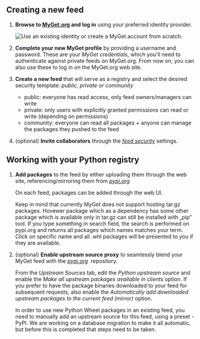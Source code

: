 ﻿## Creating a new feed

1. **Browse to [MyGet.org][1] and log in** using your preferred identity provider.

	![Use an existing identity or create a MyGet account from scratch.](/docs/walkthrough/Images/authenticate.png)

2. **Complete your new MyGet profile** by providing a username and password. These are your *MyGet credentials*, which you'll need to authenticate against private feeds on MyGet.org. From now on, you can also use these to log in on the MyGet.org web site.

3. **Create a new feed** that will serve as a registry and select the desired security template: *public, private or community*

	* public: everyone has read access, only feed owners/managers can write
	* private: only users with explicitly granted permissions can read or write (depending on permissions)
	* community: everyone can read all packages + anyone can manage the packages they pushed to the feed

4. (optional) **Invite collaborators** through the *[feed security][2]* settings.

## Working with your Python registry

1. **Add packages** to the feed by either uploading them through the web site, referencing/mirroring them from *[pypi.org][3]*

	On each feed, packages can be added through the web UI.

	Keep in mind that currently MyGet does not support hosting tar.gz packages. Hovewer package which as a dependency has some other package which is available only in tar.gz can still be installed with „pip” tool. 
	If you type something in search field, the search is performed on pypi.org and returns all packages which names matches your term. Click on specific name and all .whl packages will be presented to you if they are available.

2. (optional) **Enable upstream source proxy** to seamlessly blend your MyGet feed with the *[pypi.org][3]*  repository.

	From the *Upstream Sources* tab, edit the *Python upstream source* and enable the *Make all upstream packages available in clients* option. If you prefer to have the package binaries downloaded to your feed for subsequent requests, also enable the *Automatically add downloaded upstream packages to the current feed (mirror)* option.

	In order to use new Python Wheel packages in an existing feed, you need to manually add an upstream source for this feed, using a preset - PyPI. We are working on a database migration to make it all automatic, but before this is completed that steps need to be taken.


[1]: https://www.myget.org
[2]: https://docs.myget.org/docs/reference/feed-security
[3]: https://pypi.org
